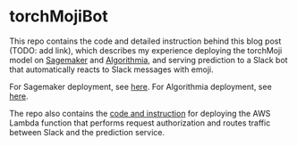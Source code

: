 # torchMojiBot

This repo contains the code and detailed instruction behind this blog post (TODO: add link), which describes my experience deploying the torchMoji model on [Sagemaker](https://aws.amazon.com/sagemaker/) and [Algorithmia](https://algorithmia.com/), and serving prediction to a Slack bot that automatically reacts to Slack messages with emoji.

For Sagemaker deployment, see [here](https://github.com/cw75/torchMojiBot/tree/master/sagemaker). For Algorithmia deployment, see [here](https://github.com/cw75/torchMojiBot/tree/master/algorithmia).

The repo also contains the [code and instruction](https://github.com/cw75/torchMojiBot/tree/master/lambda) for deploying the AWS Lambda function that performs request authorization and routes traffic between Slack and the prediction service.
